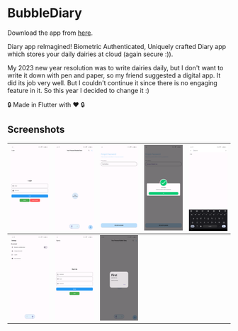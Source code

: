 # BubbleDiary

Download the app from [here](https://github.com/CrypticCortex/BubbleDiary/releases).

Diary app reImagined! Biometric Authenticated, Uniquely crafted Diary app which stores your daily dairies at cloud (again secure :)).

My 2023 new year resolution was to write dairies daily, but I don't want to write it down with pen and paper, so my friend suggested a digital app. It did its job very well. But I couldn't continue it since there is no engaging feature in it. So this year I decided to change it :)

🔒 Made in Flutter with ❤️ 🔒

## Screenshots

| ![Login](assets/Login.png)                 | ![Main Page](assets/Main_Page.png) | ![Password Reset](assets/Password_Rest.png) | ![Reset Success](assets/Reset_Success.png) | ![Search](assets/Search.png) |
| ------------------------------------------ | ---------------------------------- | ------------------------------------------- | ------------------------------------------ | ---------------------------- |
| ![Settings Page](assets/Settings_Page.png) | ![Sign Up](assets/SignUp.png)      | ![View Notes](assets/View_Notes.png)        |                                            |

